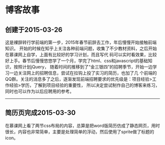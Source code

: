 博客故事
=========
创建于2015-03-26
----------------
这是裸辞转行学前端的第一步，2015年春节前辞去工作，年后慢慢开始接触前端知识。
开始的时候在知乎上关注各种前端问题，收集了不少教材资料，之后开始在慕课网上自学，上面有比较好的学习计划，而且写代
码可以实时看效果，比较好上手。春节后慢慢悠悠学了一个月，学完了html、css和javascript的基础知识，按照计划jQuery，
随着时间的推移到了“金三银四”的招聘季节，开始一边学习一边关注网上的招聘信息，尝试在拉钩上投了实习的简历，也加了几
个前端的QQ群。关注的消息多了之后，逐渐发现前端招聘要求的优先级是：项目经验>工作经验>学历，了解到项目经验的重要性，
所以决定尝试制作自己的博客来练习，同时也可以作为以后应聘用的参考。

------------------------
简历页完成2015-03-30
---------------
在慕课网上看了两节css布局的内容，总算是把word版简历仿成了静态网页，用时很长，内容也非常简单，主要是处理简单的浮动，然后使用了sprite做了标题的icon。
